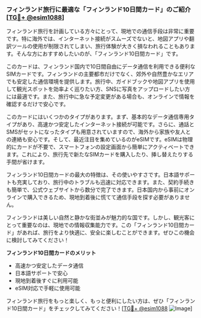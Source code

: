 ### フィンランド旅行に最適な「フィンランド10日間カード」のご紹介 [[TG💪+ @esim1088](https://t.me/s/esim1088)]

フィンランド旅行を計画している方々にとって、現地での通信手段は非常に重要です。特に海外では、インターネット接続がスムーズでないと、地図アプリや翻訳ツールの使用が制限されてしまい、旅行体験が大きく損なわれることもあります。そんな方におすすめしたいのが、「フィンランド10日間カード」です。

このカードは、フィンランド国内で10日間自由にデータ通信を利用できる便利なSIMカードです。フィンランドの主要都市だけでなく、郊外や自然豊かなエリアでも安定した通信環境を提供します。旅行中、ガイドブックや地図アプリを使用して観光スポットを効率よく巡りたい方、SNSに写真をアップロードしたい方には最適です。また、旅行中に急な予定変更がある場合も、オンラインで情報を確認するだけで安心です。

このカードにはいくつかのタイプがあります。まず、基本的なデータ通信専用タイプがあり、高速かつ安定したインターネット接続が可能です。さらに、通話とSMSがセットになったタイプも用意されていますので、海外から家族や友人との連絡も安心です。そして、最近注目を集めているのがeSIMです。eSIMは物理的にカードが不要で、スマートフォンの設定画面から簡単にアクティベートできます。これにより、旅行先で新たなSIMカードを購入したり、挿し替えたりする手間が省けます。

フィンランド10日間カードの最大の特徴は、その使いやすさです。日本語サポートも充実しており、旅行中のトラブルも迅速に対応できます。また、契約手続きも簡単で、公式ウェブサイトから数分で完了できます。日本国内から事前にオンラインで購入できるため、現地到着後に慌てて通信手段を探す必要がありません。

フィンランドは美しい自然と静かな街並みが魅力的な国です。しかし、観光客にとって重要なのは、現地での情報収集能力です。この「フィンランド10日間カード」があれば、旅行をより快適に、安全に楽しむことができます。ぜひこの機会に検討してみてください！

**フィンランド10日間カードのメリット**
- 高速かつ安定したデータ通信
- 日本語サポートで安心
- 現地到着後すぐに利用可能
- eSIM対応で手軽に使用可能

フィンランド旅行をもっと楽しく、もっと便利にしたい方は、ぜひ「フィンランド10日間カード」をチェックしてみてください！[[TG💪+ @esim1088](https://t.me/s/esim1088) ![Image](https://i.postimg.cc/Y0z9fWf4/image.png)]